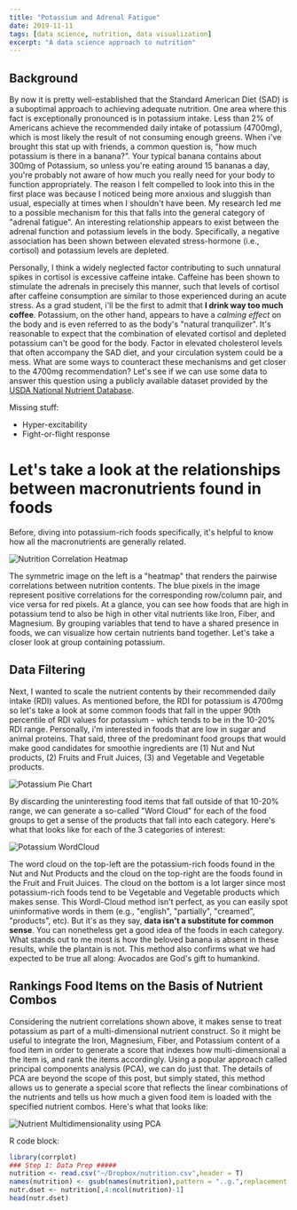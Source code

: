 ```yaml
---
title: "Potassium and Adrenal Fatigue"
date: 2019-11-11
tags: [data science, nutrition, data visualization]
excerpt: "A data science approach to nutrition"
---
```


## Background
By now it is pretty well-established that the Standard American Diet (SAD) is a suboptimal approach to achieving adequate nutrition. One area where this fact is exceptionally pronounced is in potassium intake. Less than 2% of Americans achieve the recommended daily intake of potassium (4700mg), which is most likely the result of not consuming enough greens. When i've brought this stat up with friends, a common question is, "how much potassium is there in a banana?". Your typical banana contains about 300mg of Potassium, so unless you're eating around 15 bananas a day, you're probably not aware of how much you really need for your body to function appropriately. The reason I felt compelled to look into this in the first place was because I noticed being more anxious and sluggish than usual, especially at times when I shouldn't have been. My research led me to a possible mechanism for this that falls into the general category of "adrenal fatigue". An interesting relationship appears to exist between the adrenal function and potassium levels in the body. Specifically, a negative association has been shown between elevated stress-hormone (i.e., cortisol) and potassium levels are depleted.

Personally, I think a widely neglected factor contributing to such unnatural spikes in cortisol is excessive caffeine intake. Caffeine has been shown to stimulate the adrenals in precisely this manner, such that levels of cortisol after caffeine consumption are similar to those experienced during an acute stress. As a grad student, i'll be the first to admit that **I drink way too much coffee**. Potassium, on the other hand, appears to have a *calming effect* on the body and is even referred to as the body's  "natural tranquilizer". It's reasonable to expect that the combination of elevated cortisol and depleted potassium can't be good for the body. Factor in elevated cholesterol levels that often accompany the SAD diet, and your circulation system could be a mess. What are some ways to counteract these mechanisms and get closer to the 4700mg recommendation? Let's see if we can use some data to answer this question using a publicly available dataset provided by the [USDA National Nutrient Database](https://gist.github.com/syntagmatic/8702807).

Missing stuff:
* Hyper-excitability
* Fight-or-flight response

# Let's take a look at the relationships between macronutrients found in foods
Before, diving into potassium-rich foods specifically, it's helpful to know how all the macronutrients are generally related.


<img src="{{ site.url }}{{site.baseurl }}/assets/images/figs/Corplot.png" alt="Nutrition Correlation Heatmap">

The symmetric image on the left is a "heatmap" that renders the pairwise correlations between nutrition contents. The blue pixels in the image represent positive correlations for the corresponding row/column pair, and vice versa for red pixels. At a glance, you can see how foods that are high in potassium tend to also be high in other vital nutrients like Iron, Fiber, and Magnesium. By grouping variables that tend to have a shared presence in foods, we can visualize how certain nutrients band together. Let's take a closer look at group containing potassium.


## Data Filtering
Next, I wanted to scale the nutrient contents by their recommended daily intake (RDI) values. As mentioned before, the RDI for potassium is 4700mg so let's take a look at some common foods that fall in the upper 90th percentile of RDI values for potassium - which tends to be in the 10-20% RDI range. Personally, i'm interested in foods that are low in sugar and animal proteins. That said, three of the predominant food groups that would make good candidates for smoothie ingredients are (1) Nut and Nut products, (2) Fruits and Fruit Juices, (3) and Vegetable and Vegetable products.

<img src="{{ site.url }}{{site.baseurl }}/assets/images/figs/Pie.png" alt="Potassium Pie Chart">

By discarding the uninteresting food items that fall outside of that 10-20% range, we can generate a so-called "Word Cloud" for each of the food groups to get a sense of the products that fall into each category. Here's what that looks like for each of the 3 categories of interest:

<img src="{{ site.url }}{{site.baseurl }}/assets/images/figs/wordclouds2.png" alt="Potassium WordCloud">

The word cloud on the top-left are the potassium-rich foods found in the Nut and Nut Products and the cloud on the top-right are the foods found in the Fruit and Fruit Juices. The cloud on the bottom is a lot larger since most potassium-rich foods tend to be Vegetable and Vegetable products which makes sense. This Wordl-Cloud method isn't perfect, as you can easily spot uninformative words in them (e.g., "english", "partially", "creamed", "products", etc). But it's as they say, **data isn't a substitute for common sense**. You can nonetheless get a good idea of the foods in each category. What stands out to me most is how the beloved banana is absent in these results, while the plantain is not. This method also confirms what we had expected to be true all along: Avocados are God's gift to humankind.

## Rankings Food Items on the Basis of Nutrient Combos

Considering the nutrient correlations shown above, it makes sense to treat potassium as part of a multi-dimensional nutrient construct. So it might be useful to integrate the Iron, Magnesium, Fiber, and Potassium content of a food item in order to generate a score that indexes how multi-dimensional a the item is, and rank the items accordingly. Using a popular approach called principal components analysis (PCA), we can do just that. The details of PCA are beyond the scope of this post, but simply stated, this method allows us to generate a special score that reflects the linear combinations of the nutrients and tells us how much a given food item is loaded with the specified nutrient combos. Here's what that looks like:

<img src="{{ site.url }}{{site.baseurl }}/assets/images/figs/pca.png" alt="Nutrient Multidimensionality using PCA">

R code block:
```r
library(corrplot)
### Step 1: Data Prep #####
nutrition <- read.csv("~/Dropbox/nutrition.csv",header = T)
names(nutrition) <- gsub(names(nutrition),pattern = "..g.",replacement = "",fixed = T)
nutr.dset <- nutrition[,4:ncol(nutrition)-1]
head(nutr.dset)

```
